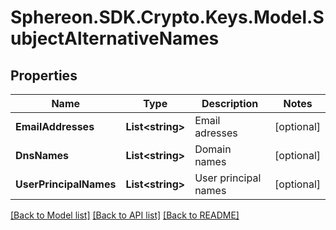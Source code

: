 # Sphereon.SDK.Crypto.Keys.Model.SubjectAlternativeNames
## Properties

Name | Type | Description | Notes
------------ | ------------- | ------------- | -------------
**EmailAddresses** | **List&lt;string&gt;** | Email adresses | [optional] 
**DnsNames** | **List&lt;string&gt;** | Domain names | [optional] 
**UserPrincipalNames** | **List&lt;string&gt;** | User principal names | [optional] 

[[Back to Model list]](../README.md#documentation-for-models) [[Back to API list]](../README.md#documentation-for-api-endpoints) [[Back to README]](../README.md)

